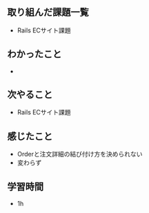 ## 取り組んだ課題一覧
- Rails ECサイト課題
## わかったこと
- 
## 次やること
- Rails ECサイト課題
## 感じたこと
- Orderと注文詳細の結び付け方を決められない
- 変わらず
## 学習時間
- 1h